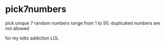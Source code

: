 # pick7numbers
pick unique 7 random numbers range from 1 to 50. 
duplicated numbers are not allowed

for my lotto addiction LOL
